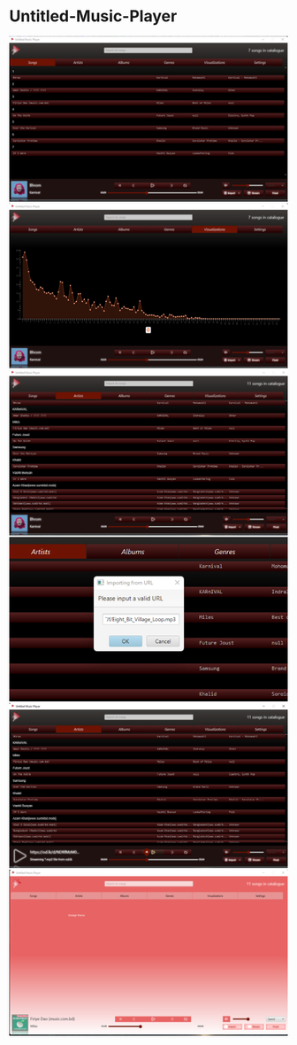 # Untitled-Music-Player
<img src="/Screen Shots/1.png" alt="Alt text" title="Optional title">
<img src="/Screen Shots/2.png" alt="Alt text" title="Optional title">
<img src="/Screen Shots/3.png" alt="Alt text" title="Optional title">
<img src="/Screen Shots/4.png" alt="Alt text" title="Optional title">
<img src="/Screen Shots/5.png" alt="Alt text" title="Optional title">
<img src="/Screen Shots/6.png" alt="Alt text" title="Optional title">
